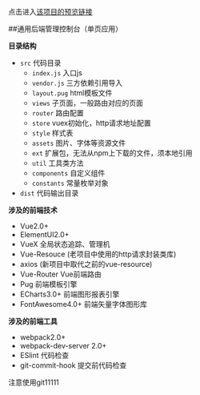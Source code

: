 点击进入[该项目的预览链接](https://runuowbd123.github.io/homework/demo-vue-console)

##通用后端管理控制台（单页应用）

**目录结构**
- `src` 代码目录
    - `index.js` 入口js
    - `vendor.js` 三方依赖引用导入
    - `layout.pug` html模板文件
    - `views` 子页面，一般路由对应的页面
    - `router` 路由配置
    - `store` vuex初始化，http请求地址配置
    - `style` 样式表
    - `assets` 图片、字体等资源文件
    - `ext` 扩展包，无法从npm上下载的文件，须本地引用
    - `util` 工具类方法
    - `components` 自定义组件
    - `constants` 常量枚举对象
- `dist` 代码输出目录


**涉及的前端技术**
- Vue2.0+
- ElementUI2.0+
- VueX 全局状态追踪、管理机
- Vue-Resouce (老项目中使用的http请求封装类库)
- axios (新项目中取代之前的vue-resource)
- Vue-Router Vue前端路由
- Pug 前端模板引擎
- ECharts3.0+ 前端图形报表引擎
- FontAwesome4.0+ 前端矢量字体图形库


**涉及的前端工具**
- webpack2.0+
- webpack-dev-server 2.0+
- ESlint 代码检查
- git-commit-hook 提交前代码检查

注意使用git11111

